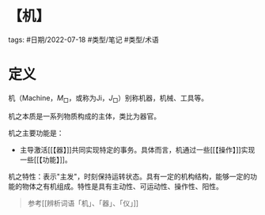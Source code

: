 # 【机】

tags: #日期/2022-07-18 #类型/笔记 #类型/术语  



# 定义


机（Machine，$M_{\Box}$，或称为Ji，$J_{\Box}$）别称机器，机械、工具等。

机之本质是一系列物质构成的主体，类比为器官。

机之主要功能是：
- 主导激活[[【器】]]共同实现特定的事务。具体而言，机通过一些[[【操作】]]实现一些[[【功能】]]。

机之特性：表示"主发"，时刻保持运转状态。具有一定的机构结构，能够一定的功能的物体之有机组成。特性是具有主动性、可运动性、操作性、阳性。


> 参考[[辨析词语「机」、「器」、「仪」]]